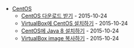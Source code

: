 - [CentOS](.)
  - [CentOS 다운로드 받기](Download.md) - 2015-10-24
  - [VirtualBox에 CentOS 설치하기](VirtualBoxInstall.md) - 2015-10-24
  - [CentOS에 Java 8 설치하기](Java8.md) - 2015-10-24
  - [VirtualBox image 복사하기](VMCopy.md) - 2015-10-24
